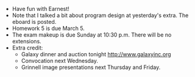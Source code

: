 * Have fun with Earnest!
* Note that I talked a bit about program design at yesterday's extra.
  The eboard is posted.
* Homework 5 is due March 5.
* The exam makeup is due Sunday at 10:30 p.m.  There will be no extensions.
* Extra credit: 
    * Galaxy dinner and auction tonight
      <http://www.galaxyinc.org>
    * Convocation next Wednesday.
    * Grinnell image presentations next Thursday and Friday.
